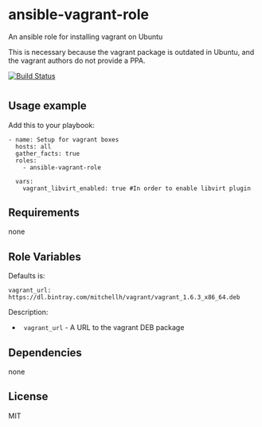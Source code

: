 ansible-vagrant-role
====================

An ansible role for installing vagrant on Ubuntu

This is necessary because the vagrant package is outdated in Ubuntu, and the
vagrant authors do not provide a PPA.

[![Build Status](https://travis-ci.org/klynch/ansible-vagrant-role.png?branch=master)](https://travis-ci.org/klynch/ansible-vagrant-role)

# 
Usage example
------------

Add this to your playbook:

    - name: Setup for vagrant boxes
      hosts: all
      gather_facts: true
      roles:
        - ansible-vagrant-role   
      
      vars:
        vagrant_libvirt_enabled: true #In order to enable libvirt plugin    
        
Requirements
------------

none

Role Variables
--------------

Defaults is:

    vagrant_url: https://dl.bintray.com/mitchellh/vagrant/vagrant_1.6.3_x86_64.deb

Description:

- ` vagrant_url` - A URL to the vagrant DEB package 


Dependencies
------------

none

License
-------

MIT
